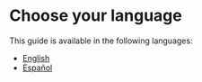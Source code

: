 # Choose your language

This guide is available in the following languages:

- [English]()
- [Español](./es/prefacio.md)